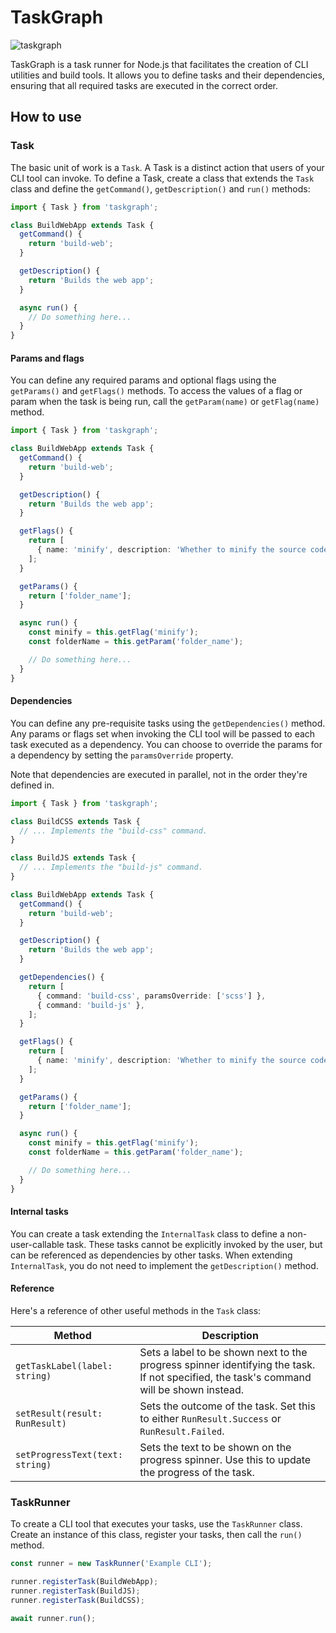 # TaskGraph

![taskgraph](https://github.com/user-attachments/assets/187d3121-5c43-4937-910d-e0143d513219)

TaskGraph is a task runner for Node.js that facilitates the creation of CLI utilities and build tools. It allows you to define tasks and their dependencies, ensuring that all required tasks are executed in the correct order.

## How to use

### Task

The basic unit of work is a `Task`. A Task is a distinct action that users of your CLI tool can invoke. To define a Task, create a class that extends the `Task` class and define the `getCommand()`, `getDescription()` and `run()` methods:

```typescript
import { Task } from 'taskgraph';

class BuildWebApp extends Task {
  getCommand() {
    return 'build-web';
  }

  getDescription() {
    return 'Builds the web app';
  }

  async run() {
    // Do something here...
  }
}
```

#### Params and flags

You can define any required params and optional flags using the `getParams()` and `getFlags()` methods. To access the values of a flag or param when the task is being run, call the `getParam(name)` or `getFlag(name)` method.

```typescript
import { Task } from 'taskgraph';

class BuildWebApp extends Task {
  getCommand() {
    return 'build-web';
  }

  getDescription() {
    return 'Builds the web app';
  }

  getFlags() {
    return [
      { name: 'minify', description: 'Whether to minify the source code' },
    ];
  }

  getParams() {
    return ['folder_name'];
  }

  async run() {
    const minify = this.getFlag('minify');
    const folderName = this.getParam('folder_name');

    // Do something here...
  }
}
```

#### Dependencies

You can define any pre-requisite tasks using the `getDependencies()` method. Any params or flags set when invoking the CLI tool will be passed to each task executed as a dependency. You can choose to override the params for a dependency by setting the `paramsOverride` property.

Note that dependencies are executed in parallel, not in the order they're defined in.

```typescript
import { Task } from 'taskgraph';

class BuildCSS extends Task {
  // ... Implements the "build-css" command.
}

class BuildJS extends Task {
  // ... Implements the "build-js" command.
}

class BuildWebApp extends Task {
  getCommand() {
    return 'build-web';
  }

  getDescription() {
    return 'Builds the web app';
  }

  getDependencies() {
    return [
      { command: 'build-css', paramsOverride: ['scss'] },
      { command: 'build-js' },
    ];
  }

  getFlags() {
    return [
      { name: 'minify', description: 'Whether to minify the source code' },
    ];
  }

  getParams() {
    return ['folder_name'];
  }

  async run() {
    const minify = this.getFlag('minify');
    const folderName = this.getParam('folder_name');

    // Do something here...
  }
}
```

#### Internal tasks

You can create a task extending the `InternalTask` class to define a non-user-callable task. These tasks cannot be explicitly invoked by the user, but can be referenced as dependencies by other tasks. When extending `InternalTask`, you do not need to implement the `getDescription()` method.

#### Reference

Here's a reference of other useful methods in the `Task` class:

| Method                          | Description                                                                                                                             |
| ------------------------------- | --------------------------------------------------------------------------------------------------------------------------------------- |
| `getTaskLabel(label: string)`   | Sets a label to be shown next to the progress spinner identifying the task. If not specified, the task's command will be shown instead. |
| `setResult(result: RunResult)`  | Sets the outcome of the task. Set this to either `RunResult.Success` or `RunResult.Failed`.                                             |
| `setProgressText(text: string)` | Sets the text to be shown on the progress spinner. Use this to update the progress of the task.                                         |

### TaskRunner

To create a CLI tool that executes your tasks, use the `TaskRunner` class. Create an instance of this class, register your tasks, then call the `run()` method.

```typescript
const runner = new TaskRunner('Example CLI');

runner.registerTask(BuildWebApp);
runner.registerTask(BuildJS);
runner.registerTask(BuildCSS);

await runner.run();
```
